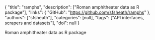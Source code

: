 {
  "title": "ramphs",
  "description": ["Roman amphitheater data as R package"],
  "links": {
    "GitHub": "https://github.com/sfsheath/ramphs"
  },
  "authors": ["sfsheath"],
  "categories": [null],
  "tags": ["API interfaces, scrapers and datasets"],
  "doi": null
}

<!-- Generated by csv2md.R – do not edit by hand -->

Roman amphitheater data as R package